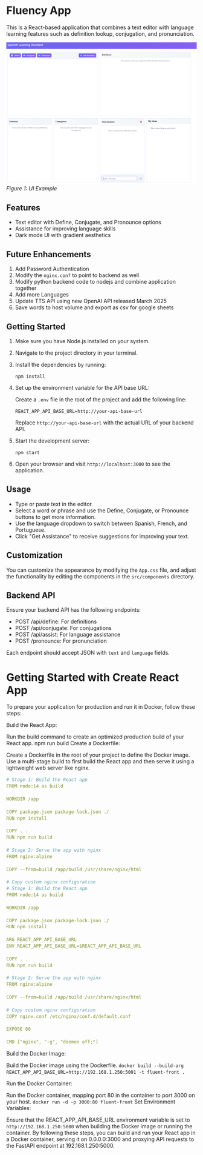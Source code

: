 # Fluency App

This is a React-based application that combines a text editor with language learning features such as definition lookup, conjugation, and pronunciation.

![alt text](image.png)
*Figure 1: UI Example*

## Features

- Text editor with Define, Conjugate, and Pronounce options
- Assistance for improving language skills
- Dark mode UI with gradient aesthetics

## Future Enhancements
1. Add Password Authentication
2. Modify the `nginx.conf` to point to backend as well
3. Modify python backend code to nodejs and combine application together
4. Add more Languages
5. Update TTS API using new OpenAI API released March 2025
6. Save words to host volume and export as csv for google sheets

## Getting Started

1. Make sure you have Node.js installed on your system.
2. Navigate to the project directory in your terminal.
3. Install the dependencies by running:

   ```
   npm install
   ```

4. Set up the environment variable for the API base URL:

   Create a `.env` file in the root of the project and add the following line:

   ```
   REACT_APP_API_BASE_URL=http://your-api-base-url
   ```

   Replace `http://your-api-base-url` with the actual URL of your backend API.

5. Start the development server:

   ```
   npm start
   ```

6. Open your browser and visit `http://localhost:3000` to see the application.

## Usage

- Type or paste text in the editor.
- Select a word or phrase and use the Define, Conjugate, or Pronounce buttons to get more information.
- Use the language dropdown to switch between Spanish, French, and Portuguese.
- Click "Get Assistance" to receive suggestions for improving your text.

## Customization

You can customize the appearance by modifying the `App.css` file, and adjust the functionality by editing the components in the `src/components` directory.

## Backend API

Ensure your backend API has the following endpoints:

- POST /api/define: For definitions
- POST /api/conjugate: For conjugations
- POST /api/assist: For language assistance
- POST /pronounce: For pronunciation

Each endpoint should accept JSON with `text` and `language` fields.

# Getting Started with Create React App
To prepare your application for production and run it in Docker, follow these steps:

Build the React App:

Run the build command to create an optimized production build of your React app.
npm run build
Create a Dockerfile:

Create a Dockerfile in the root of your project to define the Docker image.
Use a multi-stage build to first build the React app and then serve it using a lightweight web server like nginx.

```yaml
# Stage 1: Build the React app
FROM node:14 as build

WORKDIR /app

COPY package.json package-lock.json ./
RUN npm install

COPY . .
RUN npm run build

# Stage 2: Serve the app with nginx
FROM nginx:alpine

COPY --from=build /app/build /usr/share/nginx/html

# Copy custom nginx configuration
# Stage 1: Build the React app
FROM node:14 as build

WORKDIR /app

COPY package.json package-lock.json ./
RUN npm install

ARG REACT_APP_API_BASE_URL
ENV REACT_APP_API_BASE_URL=$REACT_APP_API_BASE_URL

COPY . .
RUN npm run build

# Stage 2: Serve the app with nginx
FROM nginx:alpine

COPY --from=build /app/build /usr/share/nginx/html

# Copy custom nginx configuration
COPY nginx.conf /etc/nginx/conf.d/default.conf

EXPOSE 80

CMD ["nginx", "-g", "daemon off;"]
```

Build the Docker Image:

Build the Docker image using the Dockerfile.
`docker build --build-arg REACT_APP_API_BASE_URL=http://192.168.1.250:5001 -t fluent-front .`

Run the Docker Container:

Run the Docker container, mapping port 80 in the container to port 3000 on your host.
`docker run -d -p 3000:80 fluent-front`
Set Environment Variables:

Ensure that the REACT_APP_API_BASE_URL environment variable is set to `http://192.168.1.250:5000` when building the Docker image or running the container.
By following these steps, you can build and run your React app in a Docker container, serving it on 0.0.0.0:3000 and proxying API requests to the FastAPI endpoint at 192.168.1.250:5000.
